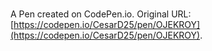 # 

A Pen created on CodePen.io. Original URL: [https://codepen.io/CesarD25/pen/OJEKROY](https://codepen.io/CesarD25/pen/OJEKROY).

